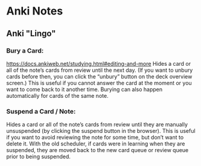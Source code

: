 # Anki Notes


## Anki "Lingo"

### Bury a Card:

https://docs.ankiweb.net/studying.html#editing-and-more
Hides a card or all of the note’s cards from review until the next day. (If you want to unbury cards before then, you 
can click the “unbury” button on the deck overview screen.) This is useful if you cannot answer the card at the moment 
or you want to come back to it another time. Burying can also happen automatically for cards of the same note.

### Suspend a Card / Note: 

Hides a card or all of the note’s cards from review until they are manually unsuspended (by clicking the suspend button 
in the browser). This is useful if you want to avoid reviewing the note for some time, but don’t want to delete it. With 
the old scheduler, if cards were in learning when they are suspended, they are moved back to the new card queue or 
review queue prior to being suspended.

